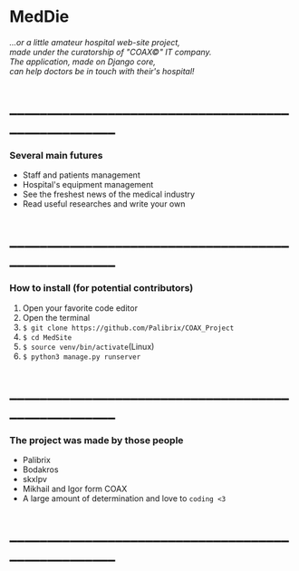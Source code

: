 <h1>MedDie</h1>
<h6>...or a little amateur hospital web-site project,</br>
made under the curatorship of "COAX©" IT company.</br>
The application, made on Django core,</br>
can help doctors be in touch with their's hospital!</h6>
<h1>___________________________________________________</h1>
<h3>Several main futures</h3>
<ul>
  <li>Staff and patients management</li>
  <li>Hospital's equipment management</li>
  <li>See the freshest news of the medical industry</li>
  <li>Read useful researches and write your own</li>
</ul>
<h1>___________________________________________________</h1>
<h3>How to install (for potential contributors)</h3>
<ol>
  <li>Open your favorite code editor</li>
  <li>Open the terminal</li>
  <li><code>$ git clone https://github.com/Palibrix/COAX_Project</code></li>
  <li><code>$ cd MedSite</code></li>
  <li><code>$ source venv/bin/activate</code>(Linux)</li>
  <li><code>$ python3 manage.py runserver</code></li>
</ol>
<h1>___________________________________________________</h1>
<h3>The project was made by those people</h3>
<ul>
  <li>Palibrix</li>
  <li>Bodakros</li>
  <li>skxlpv</li>
  <li>Mikhail and Igor form COAX</li>
  <li>A large amount of determination and love to <code>coding <3</code></li>
</ul>
<h1>___________________________________________________</h1>
